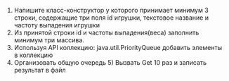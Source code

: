 1) Напишите класс-конструктор у которого принимает минимум 3 строки,
содержащие три поля id игрушки, текстовое название и частоту выпадения
игрушки
2) Из принятой строки id и частоты выпадения(веса) заполнить минимум три
массива.
3) Используя API коллекцию: java.util.PriorityQueue добавить элементы в
коллекцию
4) Организовать общую очередь 5) Вызвать Get 10 раз и записать результат в
файл
